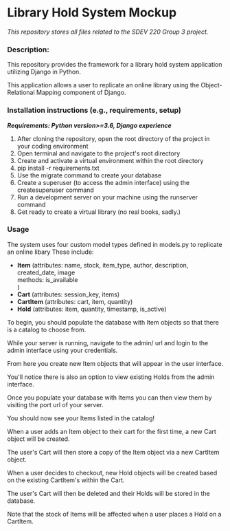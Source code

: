 # Library Hold System Mockup
_This repository stores all files related to the SDEV 220 Group 3 project._


### Description:
This repository provides the framework for a library hold system application utilizing Django in Python.  

This application allows a user to replicate an online library using the Object-Relational Mapping component of Django.


### Installation instructions (e.g., requirements, setup)
*__Requirements: Python version>=3.6, Django experience__*
1. After cloning the repository, open the root directory of the project in your coding environment
2. Open terminal and navigate to the project's root directory
3. Create and activate a virtual environment within the root directory
4. pip install -r requirements.txt
5. Use the migrate command to create your database
6. Create a superuser (to access the admin interface) using the createsuperuser command
7. Run a development server on your machine using the runserver command
8. Get ready to create a virtual library (no real books, sadly.)


### Usage
The system uses four custom model types defined in models.py to replicate an online libary
These include:
- __Item__ (attributes: name, stock, item_type, author, description, created_date, image  
        methods: is_available  
)
- __Cart__ (attributes: session_key, items)
- __CartItem__ (attributes: cart, item, quantity)
- __Hold__ (attributes: item, quantity, timestamp, is_active)




To begin, you should populate the database with Item objects so that there is a catalog to choose from.  

While your server is running, navigate to the admin/ url and login to the admin interface using your credentials.  

From here you create new Item objects that will appear in the user interface.  

You'll notice there is also an option to view existing Holds from the admin interface.  

Once you populate your database with Items you can then view them by visiting the port url of your server.  

You should now see your Items listed in the catalog!  

When a user adds an Item object to their cart for the first time, a new Cart object will be created.  

The user's Cart will then store a copy of the Item object via a new CartItem object.  

When a user decides to checkout, new Hold objects will be created based on the existing CartItem's within the Cart.  

The user's Cart will then be deleted and their Holds will be stored in the database.  

Note that the stock of Items will be affected when a user places a Hold on a CartItem.
